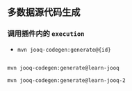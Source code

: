 ## 多数据源代码生成 

### 调用插件内的 `execution`
- `mvn jooq-codegen:generate@{id}`

```bash

mvn jooq-codegen:generate@learn-jooq

mvn jooq-codegen:generate@learn-jooq-2
```
